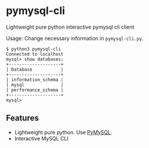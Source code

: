 # pymysql-cli
Lightweight pure python interactive pymysql cli client

Usage: Change necessary information in `pymysql-cli.py`.
```
$ python3 pymysql-cli
Connected to localhost
mysql> show databases;
+--------------------+
| Database           |
+--------------------+
| information_schema |
| mysql              |
| performance_schema |
+--------------------+
mysql>
```
## Features
- Lightweight pure python. Use [PyMySQL](https://github.com/PyMySQL/PyMySQL).
- Interactive MySQL CLI

